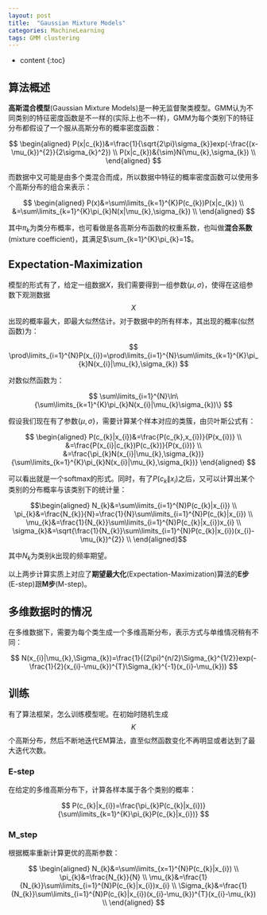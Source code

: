 ```yaml
---
layout: post
title:  "Gaussian Mixture Models"
categories: MachineLearning
tags: GMM clustering
---
```


* content
{:toc}

## 算法概述

**高斯混合模型**(Gaussian Mixture Models)是一种无监督聚类模型。GMM认为不同类别的特征密度函数是不一样的(实际上也不一样)，GMM为每个类别下的特征分布都假设了一个服从高斯分布的概率密度函数：

$$
\begin{aligned}
    P(x|c_{k})&=\frac{1}{\sqrt{2\pi}\sigma_{k}}exp(-\frac{(x-\mu_{k})^{2}}{2\sigma_{k}^2}) \\
    P(x|c_{k})&{\sim}N(\mu_{k},\sigma_{k}) \\
\end{aligned}
$$

而数据中又可能是由多个类混合而成，所以数据中特征的概率密度函数可以使用多个高斯分布的组合来表示：

$$
\begin{aligned}
    P(x)&=\sum\limits_{k=1}^{K}P(c_{k})P(x|c_{k}) \\
        &=\sum\limits_{k=1}^{K}\pi_{k}N(x|\mu_{k},\sigma_{k}) \\
\end{aligned}
$$

其中$\pi_{k}$为类分布概率，也可看做是各高斯分布函数的权重系数，也叫做**混合系数**(mixture coefficient)，其满足$\sum_{k=1}^{K}\pi_{k}=1$。

## Expectation-Maximization

模型的形式有了，给定一组数据$X$，我们需要得到一组参数$\{\mu,\sigma\}$，使得在这组参数下观测数据$$X$$出现的概率最大，即最大似然估计。对于数据中的所有样本，其出现的概率(似然函数)为：

$$
\prod\limits_{i=1}^{N}P(x_{i})=\prod\limits_{i=1}^{N}\sum\limits_{k=1}^{K}\pi_{k}N(x_{i}|\mu_{k},\sigma_{k})
$$

对数似然函数为：

$$
\sum\limits_{i=1}^{N}\ln\{\sum\limits_{k=1}^{K}\pi_{k}N(x_{i}|\mu_{k}\sigma_{k})\}
$$

假设我们现在有了参数$\{\mu,\sigma\}$，需要计算某个样本对应的类簇，由贝叶斯公式有：

$$
\begin{aligned}
    P(c_{k}|x_{i})&=\frac{P(c_{k},x_{i})}{P(x_{i})} \\
    &=\frac{P(x_{i}|c_{k})P(c_{k})}{P(x_{i})} \\
    &=\frac{\pi_{k}N(x_{i}|\mu_{k},\sigma_{k})}{\sum\limits_{k=1}^{K}\pi_{k}N(x_{i}|\mu_{k},\sigma_{k})}
\end{aligned}
$$

可以看出就是一个softmax的形式。同时，有了$P(c_{k}\|x_{i})$之后，又可以计算出某个类别的分布概率与该类别下的统计量：

$$\begin{aligned}
    N_{k}&=\sum\limits_{i=1}^{N}P(c_{k}|x_{i}) \\
    \pi_{k}&=\frac{N_{k}}{N}=\frac{1}{N}\sum\limits_{i=1}^{N}P(c_{k}|x_{i}) \\
    \mu_{k}&=\frac{1}{N_{k}}\sum\limits_{i=1}^{N}P(c_{k}|x_{i})x_{i} \\
    \sigma_{k}&=\sqrt{\frac{1}{N_{k}}\sum\limits_{i=1}^{N}P(c_{k}|x_{i})(x_{i}-\mu_{k})^{2}} \\
\end{aligned}$$

其中$N_{k}$为类别$k$出现的频率期望。

以上两步计算实质上对应了**期望最大化**(Expectation-Maximization)算法的**E步**(E-step)跟**M步**(M-step)。

## 多维数据时的情况

在多维数据下，需要为每个类生成一个多维高斯分布，表示方式与单维情况稍有不同：

$$
N(x_{i}|\mu_{k},\Sigma_{k})=\frac{1}{(2\pi)^{n/2}\Sigma_{k}^{1/2}}exp(-\frac{1}{2}(x_{i}-\mu_{k})^{T}\Sigma_{k}^{-1}(x_{i}-\mu_{k}))
$$

## 训练

有了算法框架，怎么训练模型呢。在初始时随机生成$$K$$个高斯分布，然后不断地迭代EM算法，直至似然函数变化不再明显或者达到了最大迭代次数。

### E-step

在给定的多维高斯分布下，计算各样本属于各个类别的概率：

$$
P(c_{k}|x_{i})=\frac{\pi_{k}P(c_{k}|x_{i})}{\sum\limits_{k=1}^{K}\pi_{k}P(c_{k}|x_{i})}
$$

### M_step

根据概率重新计算更优的高斯参数：

$$
\begin{aligned}
    N_{k}&=\sum\limits_{x=1}^{N}P(c_{k}|x_{i}) \\
    \pi_{k}&=\frac{N_{k}}{N} \\
    \mu_{k}&=\frac{1}{N_{k}}\sum\limits_{i=1}^{N}P(c_{k}|x_{i})x_{i} \\
    \Sigma_{k}&=\frac{1}{N_{k}}\sum\limits_{i=1}^{N}P(c_{k}|x_{i})(x_{i}-\mu_{k})^{T}(x_{i}-\mu_{k}) \\
\end{aligned}
$$